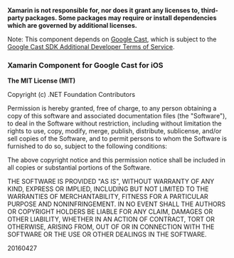 **Xamarin is not responsible for, nor does it grant any licenses to, third-party packages. Some packages may require or install dependencies which are governed by additional licenses.**

Note: This component depends on [Google Cast](https://developers.google.com/cast/), which is subject to the [
Google Cast SDK Additional Developer Terms of Service](https://developers.google.com/cast/docs/terms).

### Xamarin Component for Google Cast for iOS

**The MIT License (MIT)**

Copyright (c) .NET Foundation Contributors

Permission is hereby granted, free of charge, to any person obtaining a copy of this software and associated documentation files (the "Software"), to deal in the Software without restriction, including without limitation the rights to use, copy, modify, merge, publish, distribute, sublicense, and/or sell copies of the Software, and to permit persons to whom the Software is furnished to do so, subject to the following conditions:

The above copyright notice and this permission notice shall be included in all copies or substantial portions of the Software.

THE SOFTWARE IS PROVIDED "AS IS", WITHOUT WARRANTY OF ANY KIND, EXPRESS OR IMPLIED, INCLUDING BUT NOT LIMITED TO THE WARRANTIES OF MERCHANTABILITY, FITNESS FOR A PARTICULAR PURPOSE AND NONINFRINGEMENT. IN NO EVENT SHALL THE AUTHORS OR COPYRIGHT HOLDERS BE LIABLE FOR ANY CLAIM, DAMAGES OR OTHER LIABILITY, WHETHER IN AN ACTION OF CONTRACT, TORT OR OTHERWISE, ARISING FROM, OUT OF OR IN CONNECTION WITH THE SOFTWARE OR THE USE OR OTHER DEALINGS IN THE SOFTWARE.

20160427